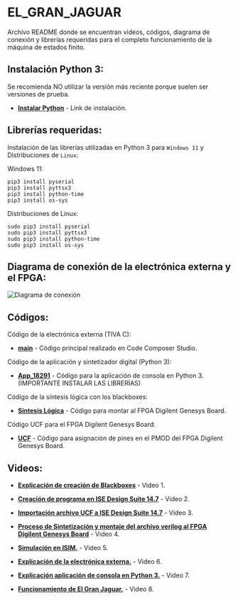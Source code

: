 # EL_GRAN_JAGUAR
Archivo README donde se encuentran videos, códigos, diagrama de conexión y librerías requeridas para el completo funcionamiento de la máquina de estados finito.

## Instalación Python 3:

Se recomienda NO utilizar la versión más reciente porque suelen ser versiones de prueba.

- __[Instalar Python](https://www.python.org/downloads/)__ - Link de instalación. 

## Librerías requeridas:

Instalación de las librerías utilizadas en Python 3 para `Windows 11` y Distribuciones de `Linux`:

Windows 11:

    pip3 install pyserial
    pip3 install pyttsx3
    pip3 install python-time
    pip3 install os-sys

Distribuciones de Linux:

    sudo pip3 install pyserial
    sudo pip3 install pyttsx3
    sudo pip3 install python-time
    sudo pip3 install os-sys
    
## Diagrama de conexión de la electrónica externa y el FPGA:

![Diagrama de conexión](https://github.com/Luis-Gomez98/EL_GRAN_JAGUAR/blob/main/Diagramas%20de%20Conexi%C3%B3n/CONEXION%20FPGA%20TIVA%20C.png)

## Códigos:

Código de la electrónica externa (TIVA C):

- __[main](https://github.com/Luis-Gomez98/EL_GRAN_JAGUAR/blob/main/main.c)__ - Código principal realizado en Code Composer Studio.

Código de la aplicación y sintetizador digital (Python 3): 

- __[App_18291](https://github.com/Luis-Gomez98/EL_GRAN_JAGUAR/blob/main/App_18291.py)__ - Código para la aplicación de consola en Python 3. (IMPORTANTE INSTALAR LAS LIBRERÍAS)

Código de la síntesis lógica con los blackboxes: 

- __[Síntesis Lógica](https://github.com/Luis-Gomez98/EL_GRAN_JAGUAR/blob/main/Montaje%20FPGA%20Digilent%20Genesys%20Board/SL1.v)__ - Código para montar al FPGA Digilent Genesys Board.

Código UCF para el FPGA Digilent Genesys Board: 

- __[UCF](https://github.com/Luis-Gomez98/EL_GRAN_JAGUAR/blob/main/Montaje%20FPGA%20Digilent%20Genesys%20Board/IO_PIN.ucf)__ - Código para asignación de pines en el PMOD del FPGA Digilent Genesys Board.

## Videos:

- __[Explicación de creación de Blackboxes](https://youtu.be/-3zbbkzytVc)__ - Video 1.

- __[Creación de programa en ISE Design Suite 14.7](https://youtu.be/HMclKwUTCZg)__ - Video 2.

- __[Importación archivo UCF a ISE Design Suite 14.7](https://youtu.be/LNEaPkqEDcc)__ - Video 3.

- __[Proceso de Sintetización y montaje del archivo verilog al FPGA Digilent Genesys Board](https://youtu.be/ttubQtCyglY)__ - Video 4.

- __[Simulación en ISIM.](https://youtu.be/42cC32TNNTo)__ - Video 5.

- __[Explicación de la electrónica externa.](https://youtu.be/I-KUMfvtae4)__ - Video 6.

- __[Explicación aplicación de consola en Python 3.](https://youtu.be/klTiH55PLWs)__ - Video 7.

- __[Funcionamiento de El Gran Jaguar.](https://youtu.be/QU9_QRYPk8c)__ - Video 8.



